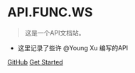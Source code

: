# API.FUNC.WS

> 这是一个API文档站。

- 这里记录了些许 @Young Xu 编写的API

[GitHub](https://github.com/xuthus5)
[Get Started](#func-api)